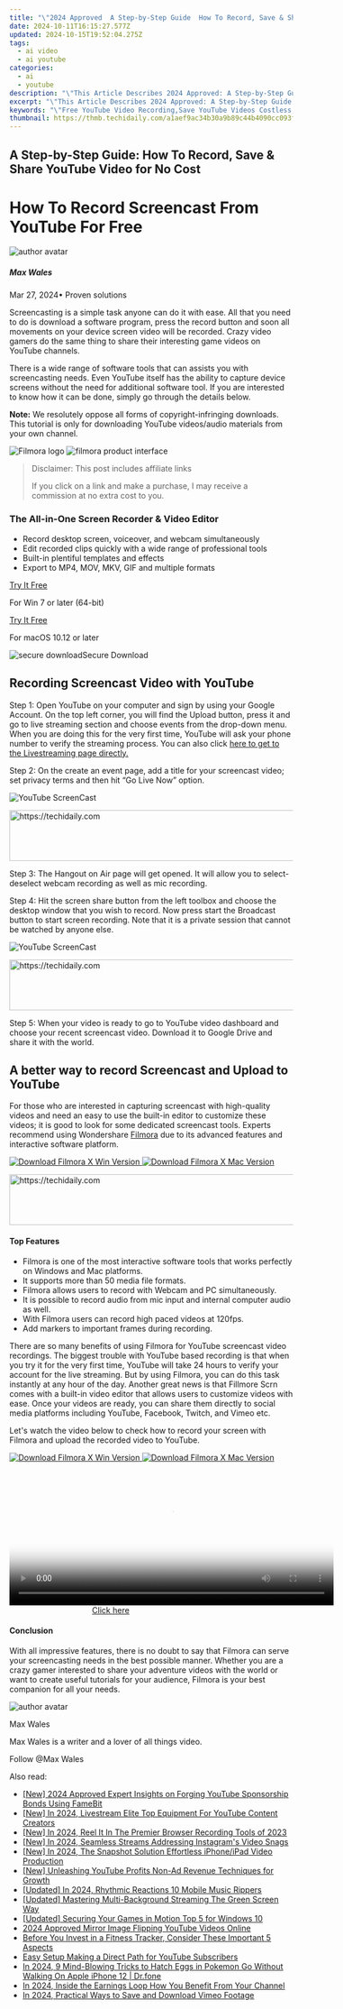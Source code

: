 ```yaml
---
title: "\"2024 Approved  A Step-by-Step Guide  How To Record, Save & Share YouTube Video for No Cost\""
date: 2024-10-11T16:15:27.577Z
updated: 2024-10-15T19:52:04.275Z
tags:
  - ai video
  - ai youtube
categories:
  - ai
  - youtube
description: "\"This Article Describes 2024 Approved: A Step-by-Step Guide: How To Record, Save & Share YouTube Video for No Cost\""
excerpt: "\"This Article Describes 2024 Approved: A Step-by-Step Guide: How To Record, Save & Share YouTube Video for No Cost\""
keywords: "\"Free YouTube Video Recording,Save YouTube Videos Costless,YouTube Video Sharing Guide,No-Cost YouTube Video Save,YouTube Record without Charge,Share Videos on YouTube Free,Record YouTube Videos for Free\""
thumbnail: https://thmb.techidaily.com/a1aef9ac34b30a9b89c44b4090cc093f70a661d81b3d63d1adb081d4443463d3.jpg
---
```


## A Step-by-Step Guide: How To Record, Save & Share YouTube Video for No Cost

# How To Record Screencast From YouTube For Free

![author avatar](https://images.wondershare.com/filmora/article-images/max-wales-author.jpg)

##### Max Wales

 Mar 27, 2024• Proven solutions

Screencasting is a simple task anyone can do it with ease. All that you need to do is download a software program, press the record button and soon all movements on your device screen video will be recorded. Crazy video gamers do the same thing to share their interesting game videos on YouTube channels.

There is a wide range of software tools that can assists you with screencasting needs. Even YouTube itself has the ability to capture device screens without the need for additional software tool. If you are interested to know how it can be done, simply go through the details below.

**Note:** We resolutely oppose all forms of copyright-infringing downloads. This tutorial is only for downloading YouTube videos/audio materials from your own channel.

![Filmora logo](https://images.wondershare.com/filmora/logo_icon/wondershare-filmora-logo-horizontal.png) ![filmora product interface](https://images.wondershare.com/filmora/images/common/filmora-product-banner.png)

>  Disclaimer: This post includes affiliate links
>
>  If you click on a link and make a purchase, I may receive a commission at no extra cost to you.
>

### The All-in-One Screen Recorder & Video Editor

* Record desktop screen, voiceover, and webcam simultaneously
* Edit recorded clips quickly with a wide range of professional tools
* Built-in plentiful templates and effects
* Export to MP4, MOV, MKV, GIF and multiple formats

[Try It Free](https://tools.techidaily.com/wondershare/filmora/download/)

For Win 7 or later (64-bit)

[Try It Free](https://tools.techidaily.com/wondershare/filmora/download/)

For macOS 10.12 or later

![secure download](https://static.wondershare.com/images-filmora/images/common/securety.svg)Secure Download

## Recording Screencast Video with YouTube

Step 1: Open YouTube on your computer and sign by using your Google Account. On the top left corner, you will find the Upload button, press it and go to live streaming section and choose events from the drop-down menu. When you are doing this for the very first time, YouTube will ask your phone number to verify the streaming process. You can also click [here to get to the Livestreaming page directly.](https://www.youtube.com/live%5Fdashboard)

Step 2: On the create an event page, add a title for your screencast video; set privacy terms and then hit “Go Live Now” option.

![YouTube ScreenCast ](https://images.wondershare.com/filmora/article-images/youtube-screencast-events.jpg)

<!-- affiliate ads begin -->
<a href="https://unicoeye.pxf.io/c/5597632/2134493/18498" target="_top" id="2134493">
  <img src="//a.impactradius-go.com/display-ad/18498-2134493" border="0" alt="https://techidaily.com" width="728" height="90"/>
</a>
<img height="0" width="0" src="https://unicoeye.pxf.io/i/5597632/2134493/18498" style="position:absolute;visibility:hidden;" border="0" />
<!-- affiliate ads end -->

Step 3: The Hangout on Air page will get opened. It will allow you to select-deselect webcam recording as well as mic recording.

Step 4: Hit the screen share button from the left toolbox and choose the desktop window that you wish to record. Now press start the Broadcast button to start screen recording. Note that it is a private session that cannot be watched by anyone else.

![YouTube ScreenCast ](https://images.wondershare.com/filmora/article-images/youtube-screencast-hangouts.jpg)

<!-- affiliate ads begin -->
<a href="https://appsumo.8odi.net/c/5597632/2094429/7443" target="_top" id="2094429">
  <img src="//a.impactradius-go.com/display-ad/7443-2094429" border="0" alt="https://techidaily.com" width="728" height="90"/>
</a>
<img height="0" width="0" src="https://appsumo.8odi.net/i/5597632/2094429/7443" style="position:absolute;visibility:hidden;" border="0" />
<!-- affiliate ads end -->

Step 5: When your video is ready to go to YouTube video dashboard and choose your recent screencast video. Download it to Google Drive and share it with the world.

## A better way to record Screencast and Upload to YouTube

For those who are interested in capturing screencast with high-quality videos and need an easy to use the built-in editor to customize these videos; it is good to look for some dedicated screencast tools. Experts recommend using Wondershare [Filmora](https://tools.techidaily.com/wondershare/filmora/download/) due to its advanced features and interactive software platform.

[![Download Filmora X Win Version](https://images.wondershare.com/filmora/guide/download-btn-win.jpg) ](https://tools.techidaily.com/wondershare/filmora/download/) [![Download Filmora X Mac Version](https://images.wondershare.com/filmora/guide/download-btn-mac.jpg) ](https://tools.techidaily.com/wondershare/filmora/download/)

<!-- affiliate ads begin -->
<a href="https://aligracehair.sjv.io/c/5597632/1972684/19272" target="_top" id="1972684">
  <img src="//a.impactradius-go.com/display-ad/19272-1972684" border="0" alt="https://techidaily.com" width="728" height="90"/>
</a>
<img height="0" width="0" src="https://aligracehair.sjv.io/i/5597632/1972684/19272" style="position:absolute;visibility:hidden;" border="0" />
<!-- affiliate ads end -->

#### Top Features

* Filmora is one of the most interactive software tools that works perfectly on Windows and Mac platforms.
* It supports more than 50 media file formats.
* Filmora allows users to record with Webcam and PC simultaneously.
* It is possible to record audio from mic input and internal computer audio as well.
* With Filmora users can record high paced videos at 120fps.
* Add markers to important frames during recording.

There are so many benefits of using Filmora for YouTube screencast video recordings. The biggest trouble with YouTube based recording is that when you try it for the very first time, YouTube will take 24 hours to verify your account for the live streaming. But by using Filmora, you can do this task instantly at any hour of the day. Another great news is that Fillmore Scrn comes with a built-in video editor that allows users to customize videos with ease. Once your videos are ready, you can share them directly to social media platforms including YouTube, Facebook, Twitch, and Vimeo etc.

Let's watch the video below to check how to record your screen with Filmora and upload the recorded video to YouTube.

[![Download Filmora X Win Version](https://images.wondershare.com/filmora/guide/download-btn-win.jpg) ](https://tools.techidaily.com/wondershare/filmora/download/) [![Download Filmora X Mac Version](https://images.wondershare.com/filmora/guide/download-btn-mac.jpg) ](https://tools.techidaily.com/wondershare/filmora/download/)

<!-- affiliate ads begin -->
<span id="1993652">
					<video width="576" height="240" style="cursor:pointer"
           poster="//a.impactradius-go.com/display-clicktoplayimage/1993652.png"
           onclick="if(!this.playClicked){this.play();this.setAttribute('controls',true);this.playClicked=true;}">
	   <source src="//a.impactradius-go.com/display-ad/22993-1993652">
	   <img src="//a.impactradius-go.com/display-clicktoplayimage/1993652.png" style="border: none; height: 100%; width: 100%; object-fit: contain">
	</video>
	<div style="width:360px;text-align:center"><a href="javascript:window.open(decodeURIComponent('https%3A%2F%2Fhomestyler.sjv.io%2Fc%2F5597632%2F1993652%2F22993'), '_blank');void(0);">Click here</a></div>
</span>
<img height="0" width="0" src="https://imp.pxf.io/i/5597632/1993652/22993" style="position:absolute;visibility:hidden;" border="0" />
<!-- affiliate ads end -->

#### Conclusion

With all impressive features, there is no doubt to say that Filmora can serve your screencasting needs in the best possible manner. Whether you are a crazy gamer interested to share your adventure videos with the world or want to create useful tutorials for your audience, Filmora is your best companion for all your needs.

![author avatar](https://images.wondershare.com/filmora/article-images/max-wales-author.jpg)

Max Wales

Max Wales is a writer and a lover of all things video.

Follow @Max Wales

<ins class="adsbygoogle"
     style="display:block"
     data-ad-format="autorelaxed"
     data-ad-client="ca-pub-7571918770474297"
     data-ad-slot="1223367746"></ins>

<ins class="adsbygoogle"
     style="display:block"
     data-ad-client="ca-pub-7571918770474297"
     data-ad-slot="8358498916"
     data-ad-format="auto"
     data-full-width-responsive="true"></ins>

<span class="atpl-alsoreadstyle">Also read:</span>
<div><ul>
<li><a href="https://youtube-webster.techidaily.com/024-approved-expert-insights-on-forging-youtube-sponsorship-bonds-using-famebit/"><u>[New] 2024 Approved Expert Insights on Forging YouTube Sponsorship Bonds Using FameBit</u></a></li>
<li><a href="https://youtube-tips.techidaily.com/n-2024-livestream-elite-top-equipment-for-youtube-content-creators/"><u>[New] In 2024, Livestream Elite Top Equipment For YouTube Content Creators</u></a></li>
<li><a href="https://screen-video-capture.techidaily.com/new-in-2024-reel-it-in-the-premier-browser-recording-tools-of-2023/"><u>[New] In 2024, Reel It In The Premier Browser Recording Tools of 2023</u></a></li>
<li><a href="https://instagram-videos.techidaily.com/new-in-2024-seamless-streams-addressing-instagrams-video-snags/"><u>[New] In 2024, Seamless Streams Addressing Instagram's Video Snags</u></a></li>
<li><a href="https://youtube-tips.techidaily.com/n-2024-the-snapshot-solution-effortless-iphoneipad-video-production/"><u>[New] In 2024, The Snapshot Solution Effortless iPhone/iPad Video Production</u></a></li>
<li><a href="https://youtube-tips.techidaily.com/nleashing-youtube-profits-non-ad-revenue-techniques-for-growth/"><u>[New] Unleashing YouTube Profits Non-Ad Revenue Techniques for Growth</u></a></li>
<li><a href="https://youtube-tips.techidaily.com/ed-in-2024-rhythmic-reactions-10-mobile-music-rippers/"><u>[Updated] In 2024, Rhythmic Reactions 10 Mobile Music Rippers</u></a></li>
<li><a href="https://extra-approaches.techidaily.com/updated-mastering-multi-background-streaming-the-green-screen-way/"><u>[Updated] Mastering Multi-Background Streaming The Green Screen Way</u></a></li>
<li><a href="https://video-capture.techidaily.com/updated-securing-your-games-in-motion-top-5-for-windows-10/"><u>[Updated] Securing Your Games in Motion Top 5 for Windows 10</u></a></li>
<li><a href="https://youtube-tips.techidaily.com/approved-mirror-image-flipping-youtube-videos-online/"><u>2024 Approved Mirror Image Flipping YouTube Videos Online</u></a></li>
<li><a href="https://buynow-reviews.techidaily.com/before-you-invest-in-a-fitness-tracker-consider-these-important-5-aspects/"><u>Before You Invest in a Fitness Tracker, Consider These Important 5 Aspects</u></a></li>
<li><a href="https://youtube-tips.techidaily.com/setup-making-a-direct-path-for-youtube-subscribers/"><u>Easy Setup Making a Direct Path for YouTube Subscribers</u></a></li>
<li><a href="https://ios-pokemon-go.techidaily.com/in-2024-9-mind-blowing-tricks-to-hatch-eggs-in-pokemon-go-without-walking-on-apple-iphone-12-drfone-by-drfone-virtual-ios/"><u>In 2024, 9 Mind-Blowing Tricks to Hatch Eggs in Pokemon Go Without Walking On Apple iPhone 12 | Dr.fone</u></a></li>
<li><a href="https://youtube-tips.techidaily.com/24-inside-the-earnings-loop-how-you-benefit-from-your-channel/"><u>In 2024, Inside the Earnings Loop How You Benefit From Your Channel</u></a></li>
<li><a href="https://desktop-recording.techidaily.com/in-2024-practical-ways-to-save-and-download-vimeo-footage/"><u>In 2024, Practical Ways to Save and Download Vimeo Footage</u></a></li>
</ul></div>

